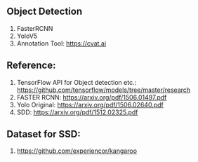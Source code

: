 ## Object Detection

1. FasterRCNN
2. YoloV5
3. Annotation Tool: https://cvat.ai


## Reference:

1. TensorFlow API for Object detection etc.: https://github.com/tensorflow/models/tree/master/research
2. FASTER RCNN: https://arxiv.org/pdf/1506.01497.pdf
3. Yolo Original: https://arxiv.org/pdf/1506.02640.pdf
4. SDD: https://arxiv.org/pdf/1512.02325.pdf

## Dataset for SSD:

1. https://github.com/experiencor/kangaroo
